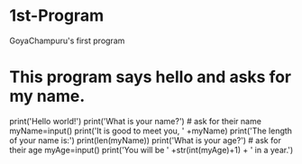 # 1st-Program
GoyaChampuru's first program

# This program says hello and asks for my name.

print('Hello world!')
print('What is your name?') # ask for their name
myName=input()
print('It is good to meet you, ' +myName)
print('The length of your name is:')
print(len(myName))
print('What is your age?') # ask for their age
myAge=input()
print('You will be ' +str(int(myAge)+1) + ' in a year.')
